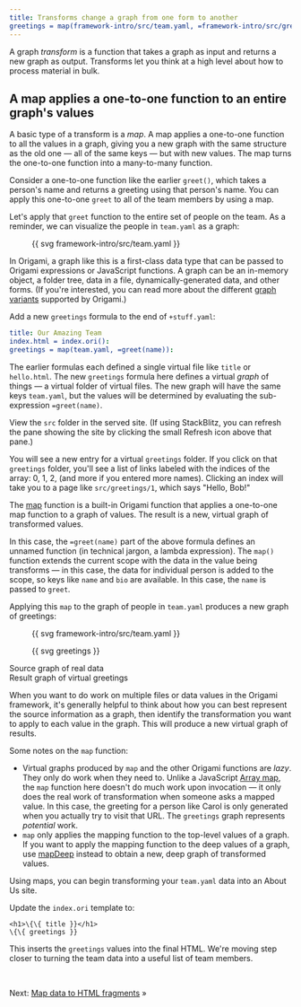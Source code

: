 ```yaml
---
title: Transforms change a graph from one form to another
greetings = map(framework-intro/src/team.yaml, =framework-intro/src/greet(name)):
---
```


A graph _transform_ is a function that takes a graph as input and returns a new graph as output. Transforms let you think at a high level about how to process material in bulk.

## A map applies a one-to-one function to an entire graph's values

A basic type of a transform is a _map_. A map applies a one-to-one function to all the values in a graph, giving you a new graph with the same structure as the old one — all of the same keys — but with new values. The map turns the one-to-one function into a many-to-many function.

Consider a one-to-one function like the earlier `greet()`, which takes a person's name and returns a greeting using that person's name. You can apply this one-to-one `greet` to all of the team members by using a map.

Let's apply that `greet` function to the entire set of people on the team. As a reminder, we can visualize the people in `team.yaml` as a graph:

<figure>
{{ svg framework-intro/src/team.yaml }}
</figure>

In Origami, a graph like this is a first-class data type that can be passed to Origami expressions or JavaScript functions. A graph can be an in-memory object, a folder tree, data in a file, dynamically-generated data, and other forms. (If you're interested, you can read more about the different [graph variants](/core/variants.html) supported by Origami.)

<span class="tutorialStep"></span> Add a new `greetings` formula to the end of `+stuff.yaml`:

```yaml
title: Our Amazing Team
index.html = index.ori():
greetings = map(team.yaml, =greet(name)):
```

The earlier formulas each defined a single virtual file like `title` or `hello.html`. The new `greetings` formula here defines a virtual _graph_ of things — a virtual folder of virtual files. The new graph will have the same keys `team.yaml`, but the values will be determined by evaluating the sub-expression `=greet(name)`.

<span class="tutorialStep"></span> View the `src` folder in the served site. (If using StackBlitz, you can refresh the pane showing the site by clicking the small Refresh icon above that pane.)

You will see a new entry for a virtual `greetings` folder. If you click on that `greetings` folder, you'll see a list of links labeled with the indices of the array: 0, 1, 2, (and more if you entered more names). Clicking an index will take you to a page like `src/greetings/1`, which says "Hello, Bob!"

The [map](/cli/builtins.html#map) function is a built-in Origami function that applies a one-to-one map function to a graph of values. The result is a new, virtual graph of transformed values.

In this case, the `=greet(name)` part of the above formula defines an unnamed function (in technical jargon, a lambda expression). The `map()` function extends the current scope with the data in the value being transforms — in this case, the data for individual person is added to the scope, so keys like `name` and `bio` are available. In this case, the `name` is passed to `greet`.

Applying this `map` to the graph of people in `team.yaml` produces a new graph of greetings:

<div class="sideBySide fullWidth">
  <figure>
    {{ svg framework-intro/src/team.yaml }}
  </figure>
  <figure>
    {{ svg greetings }}
  </figure>
  <figcaption>Source graph of real data</figcaption>
  <figcaption>Result graph of virtual greetings</figcaption>
</div>

When you want to do work on multiple files or data values in the Origami framework, it's generally helpful to think about how you can best represent the source information as a graph, then identify the transformation you want to apply to each value in the graph. This will produce a new virtual graph of results.

Some notes on the `map` function:

- Virtual graphs produced by `map` and the other Origami functions are _lazy_. They only do work when they need to. Unlike a JavaScript [Array map](https://developer.mozilla.org/en-US/docs/Web/JavaScript/Reference/Global_Objects/Array/map), the `map` function here doesn't do much work upon invocation — it only does the real work of transformation when someone asks a mapped value. In this case, the greeting for a person like Carol is only generated when you actually try to visit that URL. The `greetings` graph represents _potential_ work.
- `map` only applies the mapping function to the top-level values of a graph. If you want to apply the mapping function to the deep values of a graph, use [mapDeep](/cli/builtins.html#mapDeep) instead to obtain a new, deep graph of transformed values.

Using maps, you can begin transforming your `team.yaml` data into an About Us site.

<span class="tutorialStep"></span> Update the `index.ori` template to:

```
<h1>\{\{ title }}</h1>
\{\{ greetings }}
```

This inserts the `greetings` values into the final HTML. We're moving step closer to turning the team data into a useful list of team members.

&nbsp;

Next: [Map data to HTML fragments](intro7a.html) »
